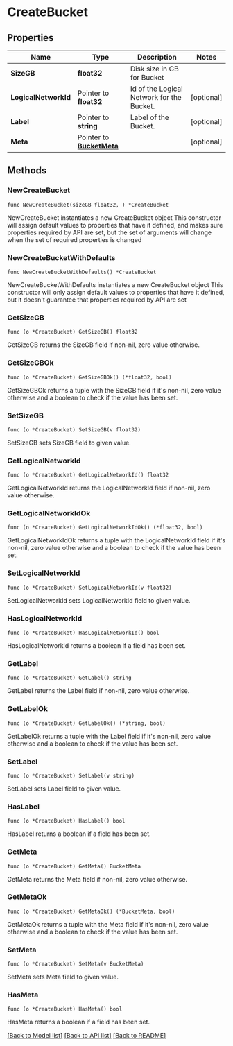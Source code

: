 # CreateBucket

## Properties

Name | Type | Description | Notes
------------ | ------------- | ------------- | -------------
**SizeGB** | **float32** | Disk size in GB for Bucket | 
**LogicalNetworkId** | Pointer to **float32** | Id of the Logical Network for the Bucket. | [optional] 
**Label** | Pointer to **string** | Label of the Bucket. | [optional] 
**Meta** | Pointer to [**BucketMeta**](BucketMeta.md) |  | [optional] 

## Methods

### NewCreateBucket

`func NewCreateBucket(sizeGB float32, ) *CreateBucket`

NewCreateBucket instantiates a new CreateBucket object
This constructor will assign default values to properties that have it defined,
and makes sure properties required by API are set, but the set of arguments
will change when the set of required properties is changed

### NewCreateBucketWithDefaults

`func NewCreateBucketWithDefaults() *CreateBucket`

NewCreateBucketWithDefaults instantiates a new CreateBucket object
This constructor will only assign default values to properties that have it defined,
but it doesn't guarantee that properties required by API are set

### GetSizeGB

`func (o *CreateBucket) GetSizeGB() float32`

GetSizeGB returns the SizeGB field if non-nil, zero value otherwise.

### GetSizeGBOk

`func (o *CreateBucket) GetSizeGBOk() (*float32, bool)`

GetSizeGBOk returns a tuple with the SizeGB field if it's non-nil, zero value otherwise
and a boolean to check if the value has been set.

### SetSizeGB

`func (o *CreateBucket) SetSizeGB(v float32)`

SetSizeGB sets SizeGB field to given value.


### GetLogicalNetworkId

`func (o *CreateBucket) GetLogicalNetworkId() float32`

GetLogicalNetworkId returns the LogicalNetworkId field if non-nil, zero value otherwise.

### GetLogicalNetworkIdOk

`func (o *CreateBucket) GetLogicalNetworkIdOk() (*float32, bool)`

GetLogicalNetworkIdOk returns a tuple with the LogicalNetworkId field if it's non-nil, zero value otherwise
and a boolean to check if the value has been set.

### SetLogicalNetworkId

`func (o *CreateBucket) SetLogicalNetworkId(v float32)`

SetLogicalNetworkId sets LogicalNetworkId field to given value.

### HasLogicalNetworkId

`func (o *CreateBucket) HasLogicalNetworkId() bool`

HasLogicalNetworkId returns a boolean if a field has been set.

### GetLabel

`func (o *CreateBucket) GetLabel() string`

GetLabel returns the Label field if non-nil, zero value otherwise.

### GetLabelOk

`func (o *CreateBucket) GetLabelOk() (*string, bool)`

GetLabelOk returns a tuple with the Label field if it's non-nil, zero value otherwise
and a boolean to check if the value has been set.

### SetLabel

`func (o *CreateBucket) SetLabel(v string)`

SetLabel sets Label field to given value.

### HasLabel

`func (o *CreateBucket) HasLabel() bool`

HasLabel returns a boolean if a field has been set.

### GetMeta

`func (o *CreateBucket) GetMeta() BucketMeta`

GetMeta returns the Meta field if non-nil, zero value otherwise.

### GetMetaOk

`func (o *CreateBucket) GetMetaOk() (*BucketMeta, bool)`

GetMetaOk returns a tuple with the Meta field if it's non-nil, zero value otherwise
and a boolean to check if the value has been set.

### SetMeta

`func (o *CreateBucket) SetMeta(v BucketMeta)`

SetMeta sets Meta field to given value.

### HasMeta

`func (o *CreateBucket) HasMeta() bool`

HasMeta returns a boolean if a field has been set.


[[Back to Model list]](../README.md#documentation-for-models) [[Back to API list]](../README.md#documentation-for-api-endpoints) [[Back to README]](../README.md)


